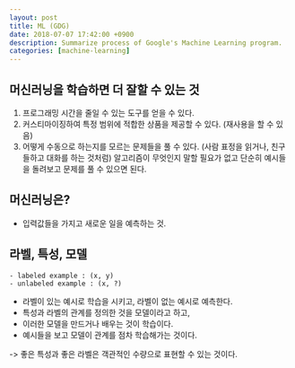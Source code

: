 ```yaml
---
layout: post
title: ML (GDG)
date: 2018-07-07 17:42:00 +0900
description: Summarize process of Google's Machine Learning program.
categories: [machine-learning]
---
```

## 머신러닝을 학습하면 더 잘할 수 있는 것 
1. 프로그래밍 시간을 줄일 수 있는 도구를 얻을 수 있다.
2. 커스티마이징하여 특정 범위에 적합한 상품을 제공할 수 있다. (재사용을 할 수 있음)
3. 어떻게 수동으로 하는지를 모르는 문제들을 풀 수 있다. (사람 표정을 읽거나, 친구들하고 대화를 하는 것처럼)
   알고리즘이 무엇인지 말할 필요가 없고 단순히 예시들을 돌려보고 문제를 풀 수 있으면 된다.
   
## 머신러닝은?
* 입력값들을 가지고 새로운 일을 예측하는 것.

## 라벨, 특성, 모델
```
- labeled example : (x, y)
- unlabeled example : (x, ?)
```
* 라벨이 있는 예시로 학습을 시키고, 라벨이 없는 예시로 예측한다.
* 특성과 라벨의 관계를 정의한 것을 모델이라고 하고,
* 이러한 모델을 만드거나 배우는 것이 학습이다.
* 예시들을 보고 모델이 관계를 점차 학습해가는 것이다.

-> 좋은 특성과 좋은 라벨은 객관적인 수량으로 표현할 수 있는 것이다.  
